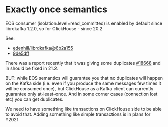 # Exactly once semantics

EOS consumer \(isolation.level=read\_committed\) is enabled by default since librdkafka 1.2.0, so for ClickHouse - since 20.2

See:

* [edenhill/librdkafka@6b2a155](https://github.com/edenhill/librdkafka/commit/6b2a1552ac2a4ea09d915015183f268dd2df96e6)
* [9de5dff](https://github.com/ClickHouse/ClickHouse/commit/9de5dffb5c97eb93545ae25eaf87ec195a590148)

There was a report recently that it was giving some duplicates [\#18668](https://github.com/ClickHouse/ClickHouse/issues/18668) and in should be fixed in 21.2.

BUT: while EOS semantics will guarantee you that no duplicates will happen on the Kafka side \(i.e. even if you produce the same messages few times it will be consumed once\), but ClickHouse as a Kafka client can currently guarantee only at-least-once. And in some corner cases \(connection lost etc\) you can get duplicates.

We need to have something like transactions on ClickHouse side to be able to avoid that. Adding something like simple transactions is in plans for Y2021.

